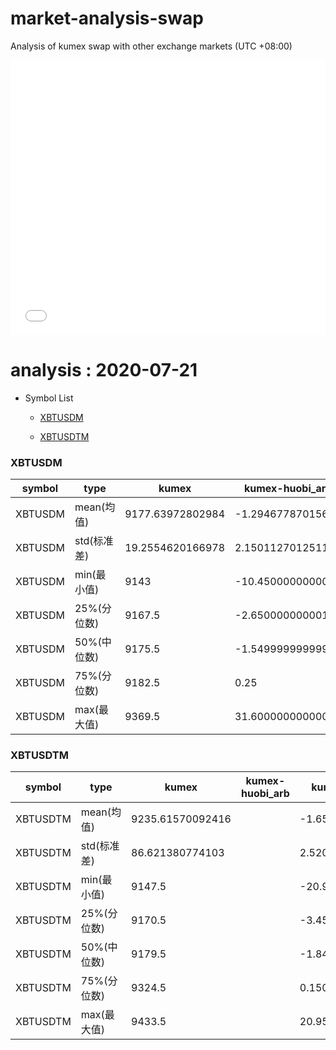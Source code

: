 # market-analysis-swap
Analysis of kumex swap with other exchange markets (UTC +08:00)

<iframe width="100%" height="440" src="./data.html" frameborder="no" border="0" scrolling="no"></iframe>

# analysis : 2020-07-21
* Symbol List

  * [XBTUSDM](#xbtusdm)

  * [XBTUSDTM](#xbtusdtm)


### XBTUSDM

symbol|type|kumex|kumex-huobi_arb|kumex-okex_arb
---|---|---|---|---
XBTUSDM | mean(均值) | 9177.63972802984 | -1.29467787015611 | -3.53592384552541
XBTUSDM | std(标准差) | 19.2554620166978 | 2.15011270125114 | 2.18359441792449
XBTUSDM | min(最小值) | 9143 | -10.4500000000007 | -15.5499999999993
XBTUSDM | 25%(分位数) | 9167.5 | -2.65000000000145 | -4.75
XBTUSDM | 50%(中位数) | 9175.5 | -1.54999999999927 | -3.65000000000145
XBTUSDM | 75%(分位数) | 9182.5 | 0.25 | -2.15000000000145
XBTUSDM | max(最大值) | 9369.5 | 31.6000000000004 | 29.7000000000007


### XBTUSDTM

symbol|type|kumex|kumex-huobi_arb|kumex-okex_arb
---|---|---|---|---
XBTUSDTM | mean(均值) | 9235.61570092416 |  | -1.65861007915328
XBTUSDTM | std(标准差) | 86.621380774103 |  | 2.52056941183762
XBTUSDTM | min(最小值) | 9147.5 |  | -20.9500000000007
XBTUSDTM | 25%(分位数) | 9170.5 |  | -3.45000000000073
XBTUSDTM | 50%(中位数) | 9179.5 |  | -1.84999999999854
XBTUSDTM | 75%(分位数) | 9324.5 |  | 0.150000000001455
XBTUSDTM | max(最大值) | 9433.5 |  | 20.9500000000007

